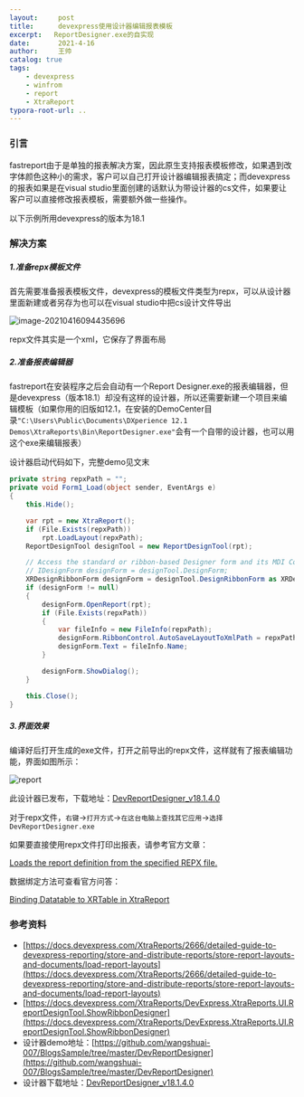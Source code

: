 ```yaml
---
layout:     post
title:      devexpress使用设计器编辑报表模板
excerpt:   ReportDesigner.exe的自实现
date:       2021-4-16
author:     王帅
catalog: true
tags:
    - devexpress
    - winfrom
    - report
    - XtraReport
typora-root-url: ..
---
```


### 引言
fastreport由于是单独的报表解决方案，因此原生支持报表模板修改，如果遇到改字体颜色这种小的需求，客户可以自己打开设计器编辑报表搞定；而devexpress的报表如果是在visual studio里面创建的话默认为带设计器的cs文件，如果要让客户可以直接修改报表模板，需要额外做一些操作。

以下示例所用devexpress的版本为18.1

### 解决方案

##### 1.准备repx模板文件

首先需要准备报表模板文件，devexpress的模板文件类型为repx，可以从设计器里面新建或者另存为也可以在visual studio中把cs设计文件导出

![image-20210416094435696](/img/devexpress_saveCSToRepx.png)

repx文件其实是一个xml，它保存了界面布局

##### 2.准备报表编辑器

fastreport在安装程序之后会自动有一个Report Designer.exe的报表编辑器，但是devexpress（版本18.1）却没有这样的设计器，所以还需要新建一个项目来编辑模板（如果你用的旧版如12.1，在安装的DemoCenter目录`"C:\Users\Public\Documents\DXperience 12.1 Demos\XtraReports\Bin\ReportDesigner.exe"`会有一个自带的设计器，也可以用这个exe来编辑报表）

设计器启动代码如下，完整demo见文末

```c#
private string repxPath = "";
private void Form1_Load(object sender, EventArgs e)
{
    this.Hide();

    var rpt = new XtraReport();
    if (File.Exists(repxPath))
        rpt.LoadLayout(repxPath);
    ReportDesignTool designTool = new ReportDesignTool(rpt);

    // Access the standard or ribbon-based Designer form and its MDI Controller.
    // IDesignForm designForm = designTool.DesignForm;
    XRDesignRibbonForm designForm = designTool.DesignRibbonForm as XRDesignRibbonForm;
    if (designForm != null)
    {
        designForm.OpenReport(rpt);
        if (File.Exists(repxPath))
        {
            var fileInfo = new FileInfo(repxPath);
            designForm.RibbonControl.AutoSaveLayoutToXmlPath = repxPath;
            designForm.Text = fileInfo.Name;
        } 

        designForm.ShowDialog();
    }

    this.Close();
}
```

##### 3.界面效果

编译好后打开生成的exe文件，打开之前导出的repx文件，这样就有了报表编辑功能，界面如图所示：

![report](/img/devexpress_DevReportDesigner_v18.1.4.0.png)

此设计器已发布，下载地址：[DevReportDesigner_v18.1.4.0](https://github.com/wangshuai-007/BlogsSample/releases/tag/DevReportDesigner_v18.1.4.0)

对于repx文件，`右键`→`打开方式`→`在这台电脑上查找其它应用`→`选择DevReportDesigner.exe`



如果要直接使用repx文件打印出报表，请参考官方文章：

[Loads the report definition from the specified REPX file.](https://docs.devexpress.com/XtraReports/DevExpress.XtraReports.UI.XtraReport.FromFile(System.String-System.Boolean))

数据绑定方法可查看官方问答：

[Binding Datatable to XRTable in XtraReport](https://supportcenter.devexpress.com/ticket/details/t369657/binding-datatable-to-xrtable-in-xtrareport)

### 参考资料

* [https://docs.devexpress.com/XtraReports/2666/detailed-guide-to-devexpress-reporting/store-and-distribute-reports/store-report-layouts-and-documents/load-report-layouts](https://docs.devexpress.com/XtraReports/2666/detailed-guide-to-devexpress-reporting/store-and-distribute-reports/store-report-layouts-and-documents/load-report-layouts)
* [https://docs.devexpress.com/XtraReports/DevExpress.XtraReports.UI.ReportDesignTool.ShowRibbonDesigner](https://docs.devexpress.com/XtraReports/DevExpress.XtraReports.UI.ReportDesignTool.ShowRibbonDesigner)
* 设计器demo地址：[https://github.com/wangshuai-007/BlogsSample/tree/master/DevReportDesigner](https://github.com/wangshuai-007/BlogsSample/tree/master/DevReportDesigner)
* 设计器下载地址：[DevReportDesigner_v18.1.4.0](https://github.com/wangshuai-007/BlogsSample/releases/tag/DevReportDesigner_v18.1.4.0)

